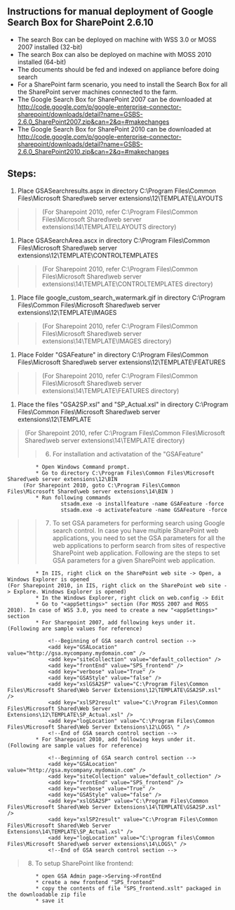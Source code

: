 ## Instructions for manual deployment of Google Search Box for SharePoint 2.6.10 ##

  * The search Box can be deployed on machine with WSS 3.0 or MOSS 2007 installed (32-bit)
  * The search Box can also be deployed on machine with MOSS 2010 installed (64-bit)
  * The documents should be fed and indexed on appliance before doing search
  * For a SharePoint farm scenario, you need to install the Search Box for all the SharePoint server machines connected to the farm.
  * The Google Search Box for SharePoint 2007 can be downloaded at http://code.google.com/p/google-enterprise-connector-sharepoint/downloads/detail?name=GSBS-2.6.0_SharePoint2007.zip&can=2&q=#makechanges
  * The Google Search Box for SharePoint 2010 can be downloaded at http://code.google.com/p/google-enterprise-connector-sharepoint/downloads/detail?name=GSBS-2.6.0_SharePoint2010.zip&can=2&q=#makechanges

## Steps: ##

  1. Place GSASearchresults.aspx in directory C:\Program Files\Common Files\Microsoft Shared\web server extensions\12\TEMPLATE\LAYOUTS
> > (For Sharepoint 2010, refer C:\Program Files\Common Files\Microsoft Shared\web server extensions\14\TEMPLATE\LAYOUTS directory)
  1. Place GSASearchArea.ascx in directory C:\Program Files\Common Files\Microsoft Shared\web server extensions\12\TEMPLATE\CONTROLTEMPLATES
> > (For Sharepoint 2010, refer C:\Program Files\Common Files\Microsoft Shared\web server extensions\14\TEMPLATE\CONTROLTEMPLATES directory)
  1. Place file google\_custom\_search\_watermark.gif in directory C:\Program Files\Common Files\Microsoft Shared\web server extensions\12\TEMPLATE\IMAGES
> > (For Sharepoint 2010, refer C:\Program Files\Common Files\Microsoft Shared\web server extensions\14\TEMPLATE\IMAGES directory)
  1. Place Folder "GSAFeature" in directory C:\Program Files\Common Files\Microsoft Shared\web server extensions\12\TEMPLATE\FEATURES
> > (For Sharepoint 2010, refer C:\Program Files\Common Files\Microsoft Shared\web server extensions\14\TEMPLATE\FEATURES directory)
  1. Place the files "GSA2SP.xsl" and "SP\_Actual.xsl" in directory C:\Program Files\Common Files\Microsoft Shared\web server extensions\12\TEMPLATE

> (For Sharepoint 2010, refer C:\Program Files\Common Files\Microsoft Shared\web server extensions\14\TEMPLATE directory)
> > 6. For installation and activatation of the "GSAFeature"
```
         * Open Windows Command prompt. 
         * Go to directory C:\Program Files\Common Files\Microsoft Shared\web server extensions\12\BIN 
     (For Sharepoint 2010, goto C:\Program Files\Common Files\Microsoft Shared\web server extensions\14\BIN )
         * Run following commands  
                 stsadm.exe -o installfeature -name GSAFeature -force 
                 stsadm.exe -o activatefeature -name GSAFeature -force 
```
> > 7. To set GSA parameters for performing search using Google search control. In case you have multiple SharePoint web applications, you need to set the GSA parameters for all the web applications to perform search from sites of respective SharePoint web application. Following are the steps to set GSA parameters for a given SharePoint web application.
```
         * In IIS, right click on the SharePoint web site -> Open, a Windows Explorer is opened 
(For Sharepoint 2010, in IIS, right click on the SharePoint web site -> Explore. Windows Explorer is opened)
         * In the Windows Explorer, right click on web.config -> Edit 
         * Go to "<appSettings>" section (For MOSS 2007 and MOSS 2010). In case of WSS 3.0, you need to create a new "<appSettings>" section 
         * For Sharepoint 2007, add following keys under it. (Following are sample values for reference) 
          
             <!--Beginning of GSA search control section --> 
             <add key="GSALocation" value="http://gsa.mycompany.mydomain.com" /> 
             <add key="siteCollection" value="default_collection" /> 
             <add key="frontEnd" value="SPS_frontend" /> 
             <add key="verbose" value="True" /> 
             <add key="GSAStyle" value="false" /> 
             <add key="xslGSA2SP" value="C:\Program Files\Common Files\Microsoft Shared\Web Server Extensions\12\TEMPLATE\GSA2SP.xsl" /> 
             <add key="xslSP2result" value="C:\Program Files\Common Files\Microsoft Shared\Web Server Extensions\12\TEMPLATE\SP_Actual.xsl" /> 
             <add key="logLocation" value="C:\Program Files\Common Files\Microsoft Shared\Web Server Extensions\12\LOGS\ " /> 
             <!--End of GSA search control section --> 
         * For Sharepoint 2010, add following keys under it. (Following are sample values for reference) 
          
             <!--Beginning of GSA search control section --> 
             <add key="GSALocation" value="http://gsa.mycompany.mydomain.com" /> 
             <add key="siteCollection" value="default_collection" /> 
             <add key="frontEnd" value="SPS_frontend" /> 
             <add key="verbose" value="True" /> 
             <add key="GSAStyle" value="false" /> 
             <add key="xslGSA2SP" value="C:\Program Files\Common Files\Microsoft Shared\Web Server Extensions\14\TEMPLATE\GSA2SP.xsl" /> 
             <add key="xslSP2result" value="C:\Program Files\Common Files\Microsoft Shared\Web Server Extensions\14\TEMPLATE\SP_Actual.xsl" /> 
             <add key="logLocation" value="C:\program files\Common Files\Microsoft Shared\web server extensions\14\LOGS\" /> 
             <!--End of GSA search control section --> 
```


> 8. To setup SharePoint like frontend:
```
         * open GSA Admin page->Serving->FrontEnd 
         * create a new frontend "SPS_frontend" 
         * copy the contents of file "SPS_frontend.xslt" packaged in the downloadable zip file 
         * save it 
```